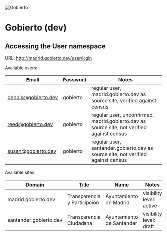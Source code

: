 ![Gobierto](https://gobierto.es/assets/logo_gobierto.png)

# Gobierto (dev)

## Accessing the User namespace

URL: http://madrid.gobierto.dev/user/login

Available users:

| Email               | Password | Notes                                                                                      |
| ---                 | ---      | ---                                                                                        |
| dennis@gobierto.dev | gobierto | regular user, madrid.gobierto.dev as source site, verified against census                  |
| reed@gobierto.dev   | gobierto | regular user, unconfirmed, madrid.gobierto.dev as source site, not verified against census |
| susan@gobierto.dev  | gobierto | regular user, santander.gobierto.dev as source site, not verified against census           |

Available sites:

| Domain                 | Title                        | Name                      | Notes                    | Modules                      |
| ---                    | ---                          | ---                       | ---                      | ---                          |
| madrid.gobierto.dev    | Transparencia y Participción | Ayuntamiento de Madrid    | visibility level: active | Budgets, BudgetConsultations |
| santander.gobierto.dev | Transparencia Ciudadana      | Ayuntamiento de Santander | visibility level: draft  | Budgets                      |
